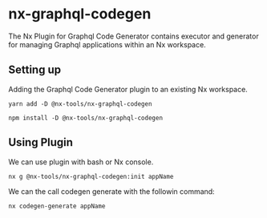 # nx-graphql-codegen

The Nx Plugin for Graphql Code Generator contains executor and generator for managing Graphql applications within an Nx workspace.

## Setting up

Adding the Graphql Code Generator plugin to an existing Nx workspace.

```yarn
yarn add -D @nx-tools/nx-graphql-codegen
```

```npm
npm install -D @nx-tools/nx-graphql-codegen
```

## Using Plugin

We can use plugin with bash or Nx console.

```bash
nx g @nx-tools/nx-graphql-codegen:init appName
```

We can the call codegen generate with the followin command:

```
nx codegen-generate appName
```
